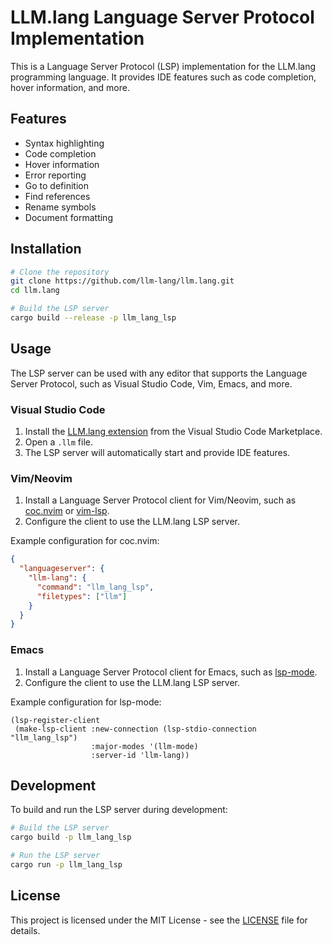 # LLM.lang Language Server Protocol Implementation

This is a Language Server Protocol (LSP) implementation for the LLM.lang programming language. It provides IDE features such as code completion, hover information, and more.

## Features

- Syntax highlighting
- Code completion
- Hover information
- Error reporting
- Go to definition
- Find references
- Rename symbols
- Document formatting

## Installation

```bash
# Clone the repository
git clone https://github.com/llm-lang/llm.lang.git
cd llm.lang

# Build the LSP server
cargo build --release -p llm_lang_lsp
```

## Usage

The LSP server can be used with any editor that supports the Language Server Protocol, such as Visual Studio Code, Vim, Emacs, and more.

### Visual Studio Code

1. Install the [LLM.lang extension](https://marketplace.visualstudio.com/items?itemName=llm-lang.llm-lang) from the Visual Studio Code Marketplace.
2. Open a `.llm` file.
3. The LSP server will automatically start and provide IDE features.

### Vim/Neovim

1. Install a Language Server Protocol client for Vim/Neovim, such as [coc.nvim](https://github.com/neoclide/coc.nvim) or [vim-lsp](https://github.com/prabirshrestha/vim-lsp).
2. Configure the client to use the LLM.lang LSP server.

Example configuration for coc.nvim:

```json
{
  "languageserver": {
    "llm-lang": {
      "command": "llm_lang_lsp",
      "filetypes": ["llm"]
    }
  }
}
```

### Emacs

1. Install a Language Server Protocol client for Emacs, such as [lsp-mode](https://github.com/emacs-lsp/lsp-mode).
2. Configure the client to use the LLM.lang LSP server.

Example configuration for lsp-mode:

```elisp
(lsp-register-client
 (make-lsp-client :new-connection (lsp-stdio-connection "llm_lang_lsp")
                  :major-modes '(llm-mode)
                  :server-id 'llm-lang))
```

## Development

To build and run the LSP server during development:

```bash
# Build the LSP server
cargo build -p llm_lang_lsp

# Run the LSP server
cargo run -p llm_lang_lsp
```

## License

This project is licensed under the MIT License - see the [LICENSE](../../LICENSE) file for details.
